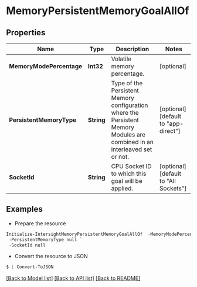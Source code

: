# MemoryPersistentMemoryGoalAllOf
## Properties

Name | Type | Description | Notes
------------ | ------------- | ------------- | -------------
**MemoryModePercentage** | **Int32** | Volatile memory percentage. | [optional] 
**PersistentMemoryType** | **String** | Type of the Persistent Memory configuration where the Persistent Memory Modules are combined in an interleaved set or not. | [optional] [default to "app-direct"]
**SocketId** | **String** | CPU Socket ID to which this goal will be applied. | [optional] [default to "All Sockets"]

## Examples

- Prepare the resource
```powershell
Initialize-IntersightMemoryPersistentMemoryGoalAllOf  -MemoryModePercentage null `
 -PersistentMemoryType null `
 -SocketId null
```

- Convert the resource to JSON
```powershell
$ | Convert-ToJSON
```

[[Back to Model list]](../README.md#documentation-for-models) [[Back to API list]](../README.md#documentation-for-api-endpoints) [[Back to README]](../README.md)

